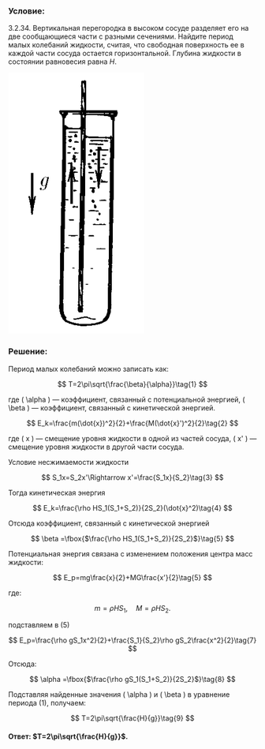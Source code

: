 ###  Условие:

$3.2.34.$ Вертикальная перегородка в высоком сосуде разделяет его на две сообщающиеся части с разными сечениями. Найдите период малых колебаний жидкости, считая, что свободная поверхность ее в каждой части сосуда остается горизонтальной. Глубина жидкости в состоянии равновесия равна $H$.

![К задаче $3.2.34$|275x529, 12%](../../img/3.2.34/3.2.34.png)

###  Решение:

Период малых колебаний можно записать как:

$$
T=2\pi\sqrt{\frac{\beta}{\alpha}}\tag{1}
$$

где \( \alpha \) — коэффициент, связанный с потенциальной энергией, \( \beta \) — коэффициент, связанный с кинетической энергией.

$$
E_k=\frac{m(\dot{x})^2}{2}+\frac{M(\dot{x}')^2}{2}\tag{2}
$$

где \( x \) — смещение уровня жидкости в одной из частей сосуда, \( x' \) — смещение уровня жидкости в другой части сосуда.

Условие несжимаемости жидкости

$$
S_1x=S_2x'\Rightarrow x'=\frac{S_1x}{S_2}\tag{3}
$$

Тогда кинетическая энергия

$$
E_k=\frac{\rho HS_1(S_1+S_2)}{2S_2}(\dot{x}^2)\tag{4}
$$

Отсюда коэффициент, связанный с кинетической энергией

$$
\beta =\fbox{$\frac{\rho HS_1(S_1+S_2)}{2S_2}$}\tag{5}
$$

Потенциальная энергия связана с изменением положения центра масс жидкости:

$$
E_p=mg\frac{x}{2}+MG\frac{x'}{2}\tag{5}
$$

где:

$$
m = \rho H S_1, \quad M = \rho H S_2.\tag{6}
$$

подставляем в $(5)$

$$
E_p=\frac{\rho gS_1x^2}{2}+\frac{S_1}{S_2}\rho gS_2\frac{x^2}{2}\tag{7}
$$

Отсюда:

$$
\alpha =\fbox{$\frac{\rho gS_1(S_1+S_2)}{2S_2}$}\tag{8}
$$

Подставляя найденные значения \( \alpha \) и \( \beta \) в уравнение периода $(1)$, получаем:

$$
T=2\pi\sqrt{\frac{H}{g}}\tag{9}
$$

#### Ответ: $T=2\pi\sqrt{\frac{H}{g}}$.